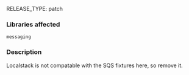 RELEASE_TYPE: patch

### Libraries affected

`messaging`

### Description

Localstack is not compatable with the SQS fixtures here, so remove it.
